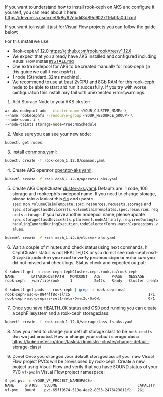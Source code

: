 If you want to understand how to install rook-ceph on AKS and configure it yourself, you can read about it here: <https://devpress.csdn.net/k8s/62ebdd3d89d9027116a0fa0d.html>

If you want to install it just for Visual Flow projects you can follow the guide below:

For this install we use:
- Rook-ceph v1.12.0 <https://github.com/rook/rook/tree/v1.12.0>
- We expect that you already have AKS installed and configured including Visual Flow install [INSTALL.md](INSTALL.md)
- One extra nodepool for AKS to be created manually for rook-ceph (in this guide we call it `rookcephfs`).
- 1 node (Standard_B2ms machine).
- We recommend to use at least 2vCPU and 8Gb RAM for this rook-ceph node to be able to start and run it succesfully. If you try with worse configuration this install may fail with unexpected errors\warnings.

1. Add Storage Node to your AKS cluster:

```bash
az aks nodepool add --cluster-name <YOUR_CLUSTER_NAME> \
--name rookecephfs --resource-group <YOUR_RESOURCE_GROUP> \ 
--node-count 1 \
--node-taints storage-node=true:NoSchedule
```

2. Make sure you can see your new node:

```bash
kubectl get nodes
```

3. Install [commons.yaml](rook-ceph_1.12.0/common.yaml):

```bash
kubectl create -f rook-ceph_1.12.0/common.yaml
```

4. Create AKS operator [operator-aks.yaml](rook-ceph_1.12.0/operator-aks.yaml):

```bash
kubectl create -f rook-ceph_1.12.0/operator-aks.yaml
```

5. Create AKS CephCluster [cluster-aks.yaml](rook-ceph_1.12.0/cluster-aks.yaml). Defaults are: 1 node, 10G storage and rookcephfs nodepool name. If you need to change storage, please take a look at this [file](rook-ceph_1.12.0/cluster-aks.yaml) and update `spec.mon.volumeClaimTemplate.spec.resources.requests.storage` and `spec.storageClassDeviceSets.volumeClaimTemplates.spec.resources.requests.storage`. If you have another nodepool name, please update `spec.storageClassDeviceSets.placement.nodeAffinity.requiredDuringSchedulingIgnoredDuringExecution.nodeSelectorTerms.matchExpressions.values`.

```bash
kubectl create -f rook-ceph_1.12.0/cluster-aks.yaml
```

6. Wait a couple of minutes and check status using next commands. If CephCluster status is not HEALTH_OK or you do not see rook-ceph-osd-0-`CephID` pods then you need to verify previous steps to make sure you did not missed and check logs. Status check and expected output:

```bash
$ kubectl get -n rook-ceph CephCluster.ceph.rook.io/rook-ceph
NAME        DATADIRHOSTPATH   MONCOUNT   AGE     PHASE   MESSAGE                        HEALTH      EXTERNAL   FSID
rook-ceph   /var/lib/rook     1          2m42s   Ready   Cluster created successfully   HEALTH_OK              d6e47925-b86e-4b12-b10d-aea1d39c327e

$ kubectl get pods -n rook-ceph | grep -i rook-ceph-osd
rook-ceph-osd-0-8844ff8c-slfc5                                    1/1     Running     0          60s
rook-ceph-osd-prepare-set1-data-0mvx2c-6s6wb                      0/1     Completed   0          82s
```

7. Once you have HEALTH_OK status and OSD pod running you can create a cephFilesystem and a rook-ceph storageclass:

```bash
kubectl create -f rook-ceph_1.12.0/storageclass-fs-aks.yaml
```

8. Now you need to change your default storage class to be `rook-cephfs` that we just created. How to change your default storage class: <https://kubernetes.io/docs/tasks/administer-cluster/change-default-storage-class/>

9. Done! Once you changed your default storageclass all your new Visual Flow project PVCs will be provisioned by rook-ceph. Create a new project using Visual Flow and verify that you have BOUND status of your PVC `vf-pvc` in Visual Flow project namespace:

```bash
$ get pvc -n <YOUR_VF_PROJECT_NAMESPACE>
NAME     STATUS   VOLUME                                     CAPACITY   ACCESS MODES   STORAGECLASS          AGE
vf-pvc   Bound    pvc-65ff9574-513e-4ee2-8053-2476423811f2   2Gi        RWX            rook-cephfs-storage   1d
```